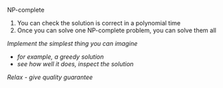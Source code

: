 NP-complete

1. You can check the solution is correct in a polynomial time
2. Once you can solve one NP-complete problem, you can solve them all

*Implement the simplest thing you can imagine*

- *for example, a greedy solution*
- *see how well it does, inspect the solution*

*Relax - give quality guarantee* 

